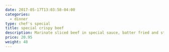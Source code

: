 ```yaml
---
date: 2017-05-17T13:03:58-04:00
categories:
  - dinner
type: chef's special
title: special crispy beef
description: Marinate sliced beef in special sauce, batter fried and stir fried in thai chili & basil sauce.
price: 20.95
weight: 48
---
```

